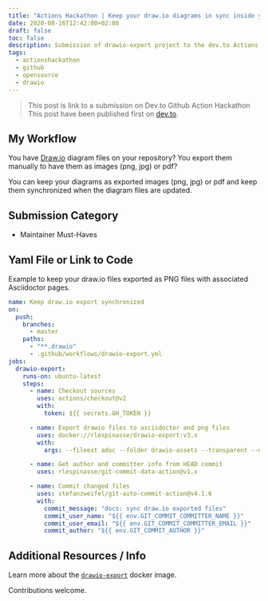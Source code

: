 ```yaml
---
title: "Actions Hackathon | Keep your draw.io diagrams in sync inside your repository"
date: 2020-08-16T12:42:00+02:00
draft: false
toc: false
description: Submission of drawio-export project to the dev.to Actions Hackathon.
tags: 
  - actionshackathon
  - github
  - opensource
  - drawio
---
```


> This post is link to a submission on Dev.to Github Action Hackathon
> This post have been published first on [dev.to](https://dev.to/rlespinasse/keep-your-draw-io-diagrams-in-sync-inside-your-repository-bka).

## My Workflow

You have [Draw.io](https://app.diagrams.net/) diagram files on your repository? You export them manually to have them as images (png, jpg) or pdf?

You can keep your diagrams as exported images (png, jpg) or pdf and keep them synchronized when the diagram files are updated.

## Submission Category

* Maintainer Must-Haves

## Yaml File or Link to Code

Example to keep your draw.io files exported as PNG files with associated Asciidoctor pages.

```yaml
name: Keep draw.io export synchronized
on:
  push:
    branches:
      - master
    paths:
      - "**.drawio"
      - .github/workflows/drawio-export.yml
jobs:
  drawio-export:
    runs-on: ubuntu-latest
    steps:
      - name: Checkout sources
        uses: actions/checkout@v2
        with:
          token: ${{ secrets.GH_TOKEN }}

      - name: Export drawio files to asciidoctor and png files
        uses: docker://rlespinasse/drawio-export:v3.x
        with:
          args: --fileext adoc --folder drawio-assets --transparent --on-changes

      - name: Get author and committer info from HEAD commit
        uses: rlespinasse/git-commit-data-action@v1.x

      - name: Commit changed files
        uses: stefanzweifel/git-auto-commit-action@v4.1.6
        with:
          commit_message: "docs: sync draw.io exported files"
          commit_user_name: "${{ env.GIT_COMMIT_COMMITTER_NAME }}"
          commit_user_email: "${{ env.GIT_COMMIT_COMMITTER_EMAIL }}"
          commit_author: "${{ env.GIT_COMMIT_AUTHOR }}"
```

## Additional Resources / Info

Learn more about the [`drawio-export`](https://github.com/rlespinasse/drawio-export) docker image.

Contributions welcome.
